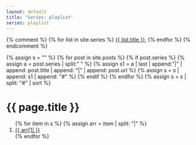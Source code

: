 ```yaml
---
layout: default
title: "Series: playlist"
series: playlist
---
```

{% comment %}
{% for list in site.series %}
  <a href="/blog/{{ list.url }}">{{ list.title }}&nbsp;</a>
{% endfor %}
{% endcomment %}


<div class="post content-div">
  {% assign s = "" %}
  {% for post in site.posts %}
    {% if post.series %}
      {% assign a = post.series | split:" " %}
      {% assign s1 = a | last | append:"|" | append: post.title | append: "|" | append: post.url %}
      {% assign s = s | append: s1 | append: "#"  %}
    {% endif %}
  {% endfor %}
{% assign s = s | split: "#" | sort %}
<h1>{{ page.title }}</h1>
<ol>
{% for item in s %}
  {% assign arr = item | split: "|" %}
  <li><a href="{{ site.baseurl }}{{ arr[2] }}">{{ arr[1] }}</a></li>
{% endfor %}
</ol>

</div>
